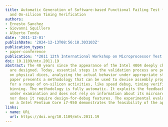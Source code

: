 ```yaml
---
title: Automatic Generation of Software-based Functional Failing Test for Speed Debug
  and On-silicon Timing Verification
authors:
- Ernesto Sanchez
- Giovanni Squillero
- Alberto Tonda
date: '2011-12-01'
publishDate: '2024-12-13T08:56:18.303103Z'
publication_types:
- paper-conference
publication: '*2011 12th International Workshop on Microprocessor Test and Verification*'
doi: 10.1109/mtv.2011.19
abstract: The 40 years since the appearance of the Intel 4004 deeply changed how microprocessors
  are designed. Today, essential steps in the validation process are performed relying
  on physical dices, analyzing the actual behavior under appropriate stimuli. This
  paper presents a methodology that can be used to devise assembly programs suitable
  for a range of on-silicon activities, like speed debug, timing verification or speed
  binning. The methodology is fully automatic. It exploits the feedback from the microprocessor
  under examination and does not rely on information about its microarchitecture,
  nor does it require design-for-debug features. The experimental evaluation performed
  on a Intel Pentium Core i7-950 demonstrates the feasibility of the approach.
links:
- name: URL
  url: https://doi.org/10.1109/mtv.2011.19
---
```


